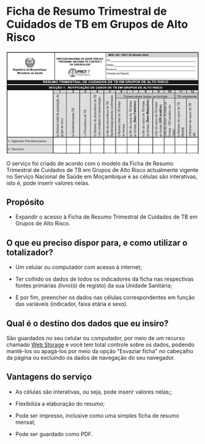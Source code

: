 # Ficha de Resumo Trimestral de Cuidados de TB em Grupos de Alto Risco

![Trecho do serviço Ficha de Resumo Trimestral de Cuidados de TB em Grupos de Alto Risco](imagens/ficha-de-resumo-trimestral-de-cuidados-de-tb-em-grupos-de-alto-risco.png)

O serviço foi criado de acordo com o modelo da Ficha de Resumo Trimestral de Cuidados de TB em Grupos de Alto Risco actualmente vigente no Serviço Nacional de Saúde em Moçambique e as células são interativas, isto é, pode inserir valores nelas.


## Propósito

* Expandir o acesso à Ficha de Resumo Trimestral de Cuidados de TB em Grupos de Alto Risco.


## O que eu preciso dispor para, e como utilizar o totalizador?

* Um celular ou computador com acesso à internet;

* Ter colhido os dados de todos os indicadores da ficha nas respectivas fontes primárias (livro(s) de registo) da sua Unidade Sanitária;

* E por fim, preencher os dados nas células correspondentes em função das variáveis (indicador, faixa etária e sexo).


## Qual é o destino dos dados que eu insiro?

São guardados no seu celular ou computador, por meio de um recurso chamado [Web Storage](https://developer.mozilla.org/pt-BR/docs/Web/API/Web_Storage_API) e você tem total controle sobre os dados, podendo mantê-los ou apagá-los por meio da opção "Esvaziar ficha" no cabeçalho da página ou excluindo os dados de navegação do seu navegador.


## Vantagens do serviço

* As células são interativas, ou seja, pode inserir valores nelas;;

* Flexibiliza a elaboração do resumo;

* Pode ser impresso, inclusive como uma simples ficha de resumo mensal;

* Pode ser guardado como PDF.

